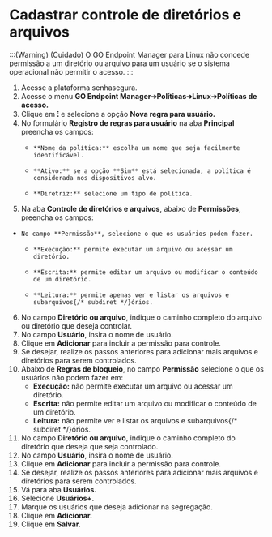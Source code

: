 # Cadastrar controle de diretórios e arquivos

:::(Warning) (Cuidado)
O GO Endpoint Manager para Linux não concede permissão a um diretório ou arquivo para     um usuário se o sistema operacional não permitir o acesso.
:::

1. Acesse a plataforma senhasegura.
2. Acesse o menu **GO Endpoint Manager➔Políticas➔Linux➔Políticas de acesso.**
3. Clique em **⁝** e selecione a opção **Nova regra para usuário.**
4. No formulário **Registro de regras para usuário** na aba **Principal** preencha os campos:
    *     **Nome da política:** escolha um nome que seja facilmente identificável.
    *     **Ativo:** se a opção **Sim** está selecionada, a política é considerada nos dispositivos alvo.
    *     **Diretriz:** selecione um tipo de política. 
5. Na aba **Controle de diretórios e arquivos**, abaixo de **Permissões**, preencha os campos:
*     No campo **Permissão**, selecione o que os usuários podem fazer.
    *     **Execução:** permite executar um arquivo ou acessar um diretório.
    *     **Escrita:** permite editar um arquivo ou modificar o conteúdo de um diretório.
    *     **Leitura:** permite apenas ver e listar os arquivos e subarquivos{/* subdiret */}órios.
6. No campo **Diretório ou arquivo**, indique o caminho completo do arquivo ou diretório que deseja controlar.
7. No campo **Usuário**, insira o nome de usuário.
8. Clique em **Adicionar** para incluir a permissão para controle.
9. Se desejar, realize os passos anteriores para adicionar mais arquivos e diretórios para serem controlados.
11. Abaixo de **Regras de bloqueio**, no campo **Permissão** selecione o que os usuários não podem fazer em:
    * **Execução:** não permite executar um arquivo ou acessar um diretório.
    * **Escrita:** não permite editar um arquivo ou modificar o conteúdo de um diretório.
    * **Leitura:** não permite ver e listar os arquivos e subarquivos{/* subdiret */}órios.
12. No campo **Diretório ou arquivo**, indique o caminho completo do diretório que deseja que seja controlado.
13. No campo **Usuário**, insira o nome de usuário.
14. Clique em **Adicionar** para incluir a permissão para controle.
15. Se desejar, realize os passos anteriores para adicionar mais arquivos e diretórios para serem controlados.
16. Vá para aba **Usuários.**
17. Selecione **Usuários+.**
18. Marque os usuários que deseja adicionar na segregação.
19. Clique em **Adicionar.**
20. Clique em **Salvar.**